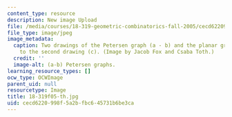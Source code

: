 ```yaml
---
content_type: resource
description: New image Upload
file: /media/courses/18-319-geometric-combinatorics-fall-2005/cecd6220998f5a2bfbc645731b6be3ca_18-319f05-th.jpg
file_type: image/jpeg
image_metadata:
  caption: Two drawings of the Petersen graph (a - b) and the planar graph corresponding
    to the second drawing (c). (Image by Jacob Fox and Csaba Toth.)
  credit: ''
  image-alt: (a-b) Petersen graphs.
learning_resource_types: []
ocw_type: OCWImage
parent_uid: null
resourcetype: Image
title: 18-319f05-th.jpg
uid: cecd6220-998f-5a2b-fbc6-45731b6be3ca
---
```

